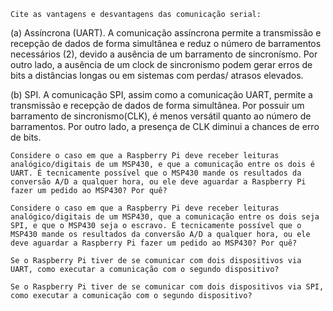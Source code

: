 

    Cite as vantagens e desvantagens das comunicação serial:

(a) Assíncrona (UART).
  A comunicação assíncrona permite a transmissão e recepção de dados de forma simultânea e reduz o número de barramentos necessários (2), devido a ausência de um barramento de sincronísmo. Por outro lado, a ausência de um clock de sincronismo podem gerar erros de bits a distâncias longas ou em sistemas com perdas/ atrasos elevados.

(b) SPI.
  A comunicação SPI, assim como a comunicação UART, permite a transmissão e recepção de dados de forma simultânea. Por possuir um barramento de sincronismo(CLK), é menos versátil quanto ao número de barramentos. Por outro lado, a presença de CLK diminui a chances de erro de bits.
 
    Considere o caso em que a Raspberry Pi deve receber leituras analógico/digitais de um MSP430, e que a comunicação entre os dois é UART. É tecnicamente possível que o MSP430 mande os resultados da conversão A/D a qualquer hora, ou ele deve aguardar a Raspberry Pi fazer um pedido ao MSP430? Por quê?

    Considere o caso em que a Raspberry Pi deve receber leituras analógico/digitais de um MSP430, que a comunicação entre os dois seja SPI, e que o MSP430 seja o escravo. É tecnicamente possível que o MSP430 mande os resultados da conversão A/D a qualquer hora, ou ele deve aguardar a Raspberry Pi fazer um pedido ao MSP430? Por quê?

    Se o Raspberry Pi tiver de se comunicar com dois dispositivos via UART, como executar a comunicação com o segundo dispositivo?

    Se o Raspberry Pi tiver de se comunicar com dois dispositivos via SPI, como executar a comunicação com o segundo dispositivo?

